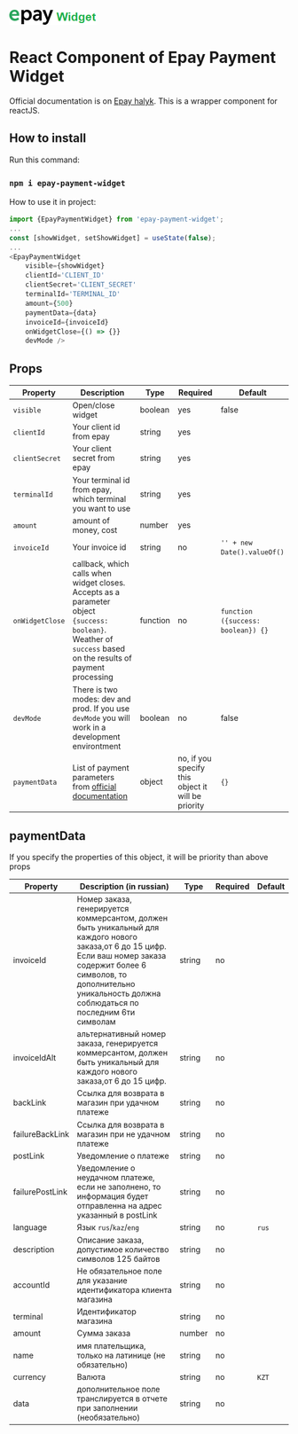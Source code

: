 
![Alt text](./public/epay_widget.png) 

# React Component of Epay Payment Widget

Official documentation is on [Epay halyk](https://epayment.kz/docs). This is a wrapper component for reactJS.

## How to install

Run this command:

### `npm i epay-payment-widget`

How to use it in project:

```typescript jsx
import {EpayPaymentWidget} from 'epay-payment-widget';
...
const [showWidget, setShowWidget] = useState(false);
...
<EpayPaymentWidget
    visible={showWidget}
    clientId='CLIENT_ID'
    clientSecret='CLIENT_SECRET'
    terminalId='TERMINAL_ID'
    amount={500}
    paymentData={data}
    invoiceId={invoiceId}
    onWidgetClose={() => {}}
    devMode />
```

## Props

| Property      | Description                                                                                                                                                    | Type     | Required                                   | Default                            |
|---------------|----------------------------------------------------------------------------------------------------------------------------------------------------------------|----------|--------------------------------------------|------------------------------------|
| `visible`    | Open/close widget                                                                                                                                              | boolean  | yes                                        | false                              |
| `clientId` | Your client id from epay                                                                                                                                       | string   | yes                                        |
| `clientSecret` | Your client secret from epay                                                                                                                                   | string   | yes                                        | 
| `terminalId` | Your terminal id from epay, which terminal you want to use                                                                                                     | string   | yes                                        |
| `amount` | amount of money, cost                                                                                                                                          | number   | yes                                        | 
| `invoiceId` | Your invoice id                                                                                                                                                | string   | no                                         | `'' + new Date().valueOf()`        |
| `onWidgetClose` | callback, which calls when widget closes. Accepts as a parameter object `{success: boolean}`.  Weather of `success` based on the results of payment processing | function | no                                         | `function ({success: boolean}) {}` |
| `devMode` | There is two modes: dev and prod. If you use `devMode` you will work in a development environtment                                                             | boolean  | no                                         | false                              |
| `paymentData` | List of payment parameters from [official documentation](https://epayment.kz/docs/platezhnyi-vidzhet) | object | no, if you specify this object it will be priority | `{}`                               |

## paymentData

If you specify the properties of this object, it will be priority than above props

| Property        | Description (in russian)                                                                                                                                                                                                                | Type   | Required | Default |
|-----------------|-----------------------------------------------------------------------------------------------------------------------------------------------------------------------------------------------------------------------------------------|--------|---|---------|
| invoiceId       | 	Номер заказа, генерируется коммерсантом, должен быть уникальный для каждого нового заказа,от 6 до 15 цифр. Если ваш номер заказа содержит более 6 символов, то дополнительно уникальность должна соблюдаться по последним 6ти символам | string | no |         |
| invoiceIdAlt    | 	альтернативный номер заказа, генерируется коммерсантом, должен быть уникальный для каждого нового заказа,от 6 до 15 цифр.                                                                                                              | string | no |         |
| backLink        | 	Ссылка для возврата в магазин при удачном платеже                                                                                                                                                                                      | string | no | |
| failureBackLink | 	Ссылка для возврата в магазин при не удачном платеже                                                                                                                                                                                   | string | no | |
| postLink        | 	Уведомление о платеже                                                                                                                                                                                                                  | string | no | |
| failurePostLink | 	Уведомление о неудачном платеже, если не заполнено, то информация будет отправленна на адрес указанный в postLink                                                                                                                      | string | no | |
| language        | 	Язык `rus`/`kaz`/`eng`                                                                                                                                                                                                                 | string | no | `rus` |
| description     | 	Описание заказа, допустимое количество символов 125 байтов                                                                                                                                                                             | string | no | |
| accountId       | 	Не обязательное поле для указание идентификатора клиента магазина                                                                                                                                                                      | string | no | |
| terminal        | 	Идентификатор магазина                                                                                                                                                                                                                 | string | no | |
| amount          | 	Сумма заказа                                                                                                                                                                                                                           | number | no | |
| name            | 	имя плательщика, только на латинице (не обязательно)                                                                                                                                                                                   | string | no | |
| currency        | 	Валюта                                                                                                                                                                                                                                 | string | no | `KZT` |
| data            | 	дополнительное поле транслируется в отчете при заполнении (необязательно)                                                                                                                                                              | string | no | |
